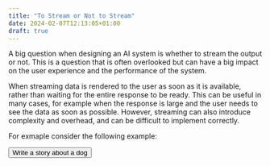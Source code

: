 ```yaml
---
title: "To Stream or Not to Stream"
date: 2024-02-07T12:13:05+01:00
draft: true
---
```


A big question when designing an AI system is whether to stream the output or not. This is a question that is often overlooked but can have a big impact on the user experience and the performance of the system.

When streaming data is rendered to the user as soon as it is available, rather than waiting for the entire response to be ready. This can be useful in many cases, for example when the response is large and the user needs to see the data as soon as possible. However, streaming can also introduce complexity and overhead, and can be difficult to implement correctly.

For exmaple consider the following example:

<button onclick="fetchData()" data-target="#output" data-t="
    Write a story about a dog.
    ">Write a story about a dog</button>
<div id="output" class="prompt"></div>

<script>
    
    async function fetchData() {
    
        // const t = "tell a story about a dog."
    const button = document.querySelector('button');
    button.disabled = true;
    const t = button.getAttribute('data-t');
    const targetSelector = button.getAttribute('data-target');
    const target = document.querySelector(targetSelector);
    target.innerHTML = '';

    const url = 'http://localhost:5000/events?t=' + t // Replace with your URL
    
    const response = await fetch(url)
    
    const reader = response.body.getReader()
    const decoder = new TextDecoder()
    while (true) {
        const { value, done } = await reader.read()
        if (done) {
        break
        }
        target.innerHTML += decoder.decode(value).replace(/\n/g, '<br>')
    }
    }
</script>
